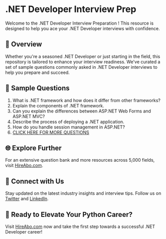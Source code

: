 # .NET Developer Interview Prep

Welcome to the .NET Developer Interview Preparation ! This resource is designed to help you ace your .NET Developer interviews with confidence.

## 🚀 Overview

Whether you're a seasoned .NET Developer or just starting in the field, this repository is tailored to enhance your interview readiness. We've curated a set of sample questions commonly asked in .NET Developer interviews to help you prepare and succeed.

## 📝 Sample Questions

1. What is .NET framework and how does it differ from other frameworks?
2. Explain the components of .NET framework.
3. Can you explain the differences between ASP.NET Web Forms and ASP.NET MVC?
4. Describe the process of deploying a .NET application.
5. How do you handle session management in ASP.NET?
6. [CLICK HERE FOR MORE QUESTIONS](https://hireabo.com/job/0_0_59/NET%20Developer)

## 🌐 Explore Further

For an extensive question bank and more resources across 5,000 fields, visit [HireAbo.com](https://www.hireabo.com).

## 📱 Connect with Us

Stay updated on the latest industry insights and interview tips. Follow us on [Twitter](https://twitter.com/hireabo) and [LinkedIn](https://www.linkedin.com/in/hire-abo-3609972a8/).

## 🚀 Ready to Elevate Your Python Career?

Visit [HireAbo.com](https://www.hireabo.com) now and take the first step towards a successful .NET Developer career!